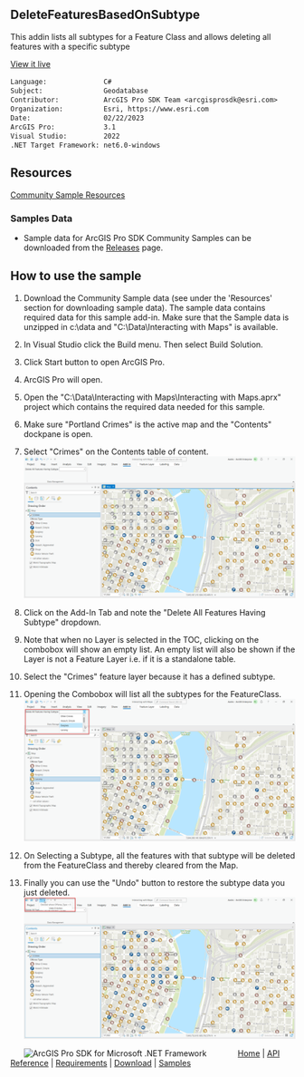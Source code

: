 ## DeleteFeaturesBasedOnSubtype

<!-- TODO: Write a brief abstract explaining this sample -->
This addin lists all subtypes for a Feature Class and allows deleting all features with a specific subtype  
  


<a href="https://pro.arcgis.com/en/pro-app/sdk/" target="_blank">View it live</a>

<!-- TODO: Fill this section below with metadata about this sample-->
```
Language:              C#
Subject:               Geodatabase
Contributor:           ArcGIS Pro SDK Team <arcgisprosdk@esri.com>
Organization:          Esri, https://www.esri.com
Date:                  02/22/2023
ArcGIS Pro:            3.1
Visual Studio:         2022
.NET Target Framework: net6.0-windows
```

## Resources

[Community Sample Resources](https://github.com/Esri/arcgis-pro-sdk-community-samples#resources)

### Samples Data

* Sample data for ArcGIS Pro SDK Community Samples can be downloaded from the [Releases](https://github.com/Esri/arcgis-pro-sdk-community-samples/releases) page.  

## How to use the sample
<!-- TODO: Explain how this sample can be used. To use images in this section, create the image file in your sample project's screenshots folder. Use relative url to link to this image using this syntax: ![My sample Image](FacePage/SampleImage.png) -->
1. Download the Community Sample data (see under the 'Resources' section for downloading sample data).  The sample data contains required data for this sample add-in.  Make sure that the Sample data is unzipped in c:\data and "C:\Data\Interacting with Maps" is available.  
1. In Visual Studio click the Build menu. Then select Build Solution.  
1. Click Start button to open ArcGIS Pro.  
1. ArcGIS Pro will open.  
1. Open the "C:\Data\Interacting with Maps\Interacting with Maps.aprx" project which contains the required data needed for this sample.  
1. Make sure "Portland Crimes" is the active map and the "Contents" dockpane is open.  
1. Select "Crimes" on the Contents table of content.  
![UI](Screenshots/Screen1.png)  
  
1. Click on the Add-In Tab and note the "Delete All Features Having Subtype" dropdown.  
1. Note that when no Layer is selected in the TOC, clicking on the combobox will show an empty list. An empty list will also be shown if the Layer is not a Feature Layer i.e. if it is a standalone table.  
1. Select the  "Crimes" feature layer because it has a defined subtype.   
1. Opening the Combobox will list all the subtypes for the FeatureClass.  
![UI](Screenshots/Screen2.png)  
  
1. On Selecting a Subtype, all the features with that subtype will be deleted from the FeatureClass and thereby cleared from the Map.  
1. Finally you can use the "Undo" button to restore the subtype data you just deleted.  
![UI](Screenshots/Screen3.png)      
  


<!-- End -->

&nbsp;&nbsp;&nbsp;&nbsp;&nbsp;&nbsp;<img src="https://esri.github.io/arcgis-pro-sdk/images/ArcGISPro.png"  alt="ArcGIS Pro SDK for Microsoft .NET Framework" height = "20" width = "20" align="top"  >
&nbsp;&nbsp;&nbsp;&nbsp;&nbsp;&nbsp;&nbsp;&nbsp;&nbsp;&nbsp;&nbsp;&nbsp;
[Home](https://github.com/Esri/arcgis-pro-sdk/wiki) | <a href="https://pro.arcgis.com/en/pro-app/latest/sdk/api-reference" target="_blank">API Reference</a> | [Requirements](https://github.com/Esri/arcgis-pro-sdk/wiki#requirements) | [Download](https://github.com/Esri/arcgis-pro-sdk/wiki#installing-arcgis-pro-sdk-for-net) | <a href="https://github.com/esri/arcgis-pro-sdk-community-samples" target="_blank">Samples</a>
